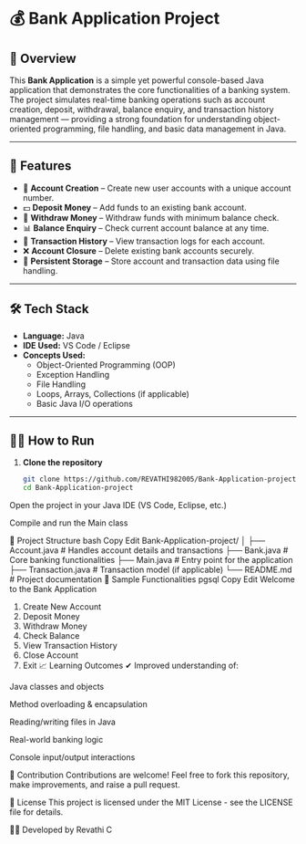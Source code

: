 # 💰 Bank Application Project

## 📌 Overview

This **Bank Application** is a simple yet powerful console-based Java application that demonstrates the core functionalities of a banking system. The project simulates real-time banking operations such as account creation, deposit, withdrawal, balance enquiry, and transaction history management — providing a strong foundation for understanding object-oriented programming, file handling, and basic data management in Java.

---

## 🚀 Features

- 🧾 **Account Creation** – Create new user accounts with a unique account number.
- 💵 **Deposit Money** – Add funds to an existing bank account.
- 🏧 **Withdraw Money** – Withdraw funds with minimum balance check.
- 📊 **Balance Enquiry** – Check current account balance at any time.
- 📝 **Transaction History** – View transaction logs for each account.
- ❌ **Account Closure** – Delete existing bank accounts securely.
- 💾 **Persistent Storage** – Store account and transaction data using file handling.

---

## 🛠️ Tech Stack

- **Language:** Java  
- **IDE Used:** VS Code / Eclipse  
- **Concepts Used:**  
  - Object-Oriented Programming (OOP)  
  - Exception Handling  
  - File Handling  
  - Loops, Arrays, Collections (if applicable)  
  - Basic Java I/O operations

---

## 🧑‍💻 How to Run

1. **Clone the repository**
   ```bash
   git clone https://github.com/REVATHI982005/Bank-Application-project.git
   cd Bank-Application-project
Open the project in your Java IDE (VS Code, Eclipse, etc.)

Compile and run the Main class

📂 Project Structure
bash
Copy
Edit
Bank-Application-project/
│
├── Account.java           # Handles account details and transactions
├── Bank.java              # Core banking functionalities
├── Main.java              # Entry point for the application
├── Transaction.java       # Transaction model (if applicable)
└── README.md              # Project documentation
🧪 Sample Functionalities
pgsql
Copy
Edit
Welcome to the Bank Application

1. Create New Account
2. Deposit Money
3. Withdraw Money
4. Check Balance
5. View Transaction History
6. Close Account
7. Exit
📈 Learning Outcomes
✔ Improved understanding of:

Java classes and objects

Method overloading & encapsulation

Reading/writing files in Java

Real-world banking logic

Console input/output interactions

🤝 Contribution
Contributions are welcome! Feel free to fork this repository, make improvements, and raise a pull request.

📃 License
This project is licensed under the MIT License - see the LICENSE file for details.

🙋‍♀️ Developed by
Revathi C


